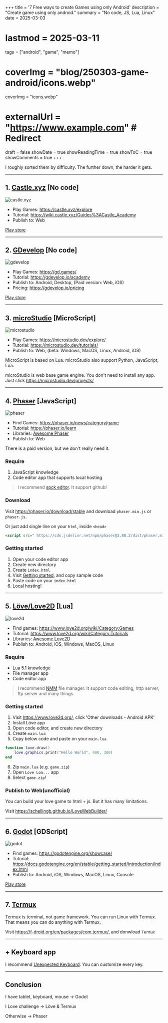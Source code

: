 +++
title = '7 Free ways to create Games using only Android'
description = "Create game using only android."
summary = "No code, JS, Lua, Linux"
date = 2025-03-03
# lastmod = 2025-03-11
tags = ["android", "game", "memo"]
# coverImg = "blog/250303-game-android/icons.webp"
coverImg = "icons.webp"
# externalUrl = "https://www.example.com" # Redirect
draft = false
showDate = true
showReadingTime = true
showToC = true
showComments = true
+++



I roughly sorted them by difficulty. The further down, the harder it gets.




---

## 1. [Castle.xyz](https://castle.xyz/) [No code]

![castle.xyz](castle-600.webp "Castle.xyz")

- Play Games: <https://castle.xyz/explore>
- Tutorial: <https://wiki.castle.xyz/Guides%3ACastle_Academy>
- Publish to: Web

[Play store](https://play.google.com/store/apps/details?id=xyz.castle)




---

## 2. [GDevelop](https://gdevelop.io/) [No code]

![gdevelop](gdevelop-600.webp "GDevelop")


- Play Games: <https://gd.games/>
- Tutorial: <https://gdevelop.io/academy>
- Publish to: Android, Desktop, (Paid version: Web, iOS)
- Pricing: <https://gdevelop.io/pricing>

[Play store](https://play.google.com/store/apps/details?id=io.gdevelop.ide)




---

## 3. [microStudio](https://microstudio.dev/) [MicroScript]

![microstudio](microstudio-600.webp "microStudio")


- Play Games: <https://microstudio.dev/explore/>
- Tutorial: <https://microstudio.dev/tutorials/>
- Publish to: Web, (beta: Windows, MacOS, Linux, Android, iOS)

MicroScript is based on Lua. microStudio also support Python, JavaScript, Lua. 

microStudio is web base game engine. You don't need to install any app. Just click <https://microstudio.dev/projects/>




---

## 4. [Phaser](https://phaser.io/) [JavaScript]

![phaser](phaser-600.webp "Phaser")


- Find Games: <https://phaser.io/news/category/game>
- Tutorial: <https://phaser.io/learn>
- Libraries: [Awesome Phaser](https://github.com/Raiper34/awesome-phaser)
- Publish to: Web

There is a paid version, but we don't really need it.


### Require

1. JavaScript knowledge 
2. Code editor app that supports local hosting 

> I recommend [spck editor](https://play.google.com/store/apps/details?id=io.spck). It support github!


### Download

Visit <https://phaser.io/download/stable> and download `phaser.min.js` or `phaser.js`. 

Or just add single line on your `html`, inside `<head>`

```html
<script src=" https://cdn.jsdelivr.net/npm/phaser@3.88.2/dist/phaser.min.js "></script>
```

### Getting started

1. Open your code editor app
2. Create new directory 
3. Create `index.html`
4. Visit [Getting started](https://phaser.io/tutorials/getting-started-phaser3/part5), and copy sample code
5. Paste code on your `index.html`
6. Local hosting!




---

## 5. [Löve/Love2D](https://www.love2d.org/) [Lua]

![love2d](love-600.webp "Löve")


- Find games: <https://www.love2d.org/wiki/Category:Games>
- Tutorial: <https://www.love2d.org/wiki/Category:Tutorials>
- Libraries: [Awesome Love2D](https://github.com/love2d-community/awesome-love2d)
- Publish to: Android, iOS, Windows, MacOS, Linux


### Require

- Lua 5.1 knowledge 
- File manager app
- Code eidtor app

> I recommend [NMM](https://play.google.com/store/apps/details?id=in.mfile) file manager. It support code editing, http server, ftp server and many things. 


### Getting started 

1. Visit <https://www.love2d.org/>, click 'Other downloads - Android APK'
2. Install Löve app
3. Open code editor, and create new directory
4. Create `main.lua`
5. Copy below code and paste on your `main.lua`

```lua
function love.draw()
    love.graphics.print("Hello World", 400, 300)
end
```

6. Zip `main.lua` (e.g. `game.zip`)
7. Open `Love Loa...` app
8. Select `game.zip`!


### Publish to Web(unofficial)

You can build your love game to html + js. But it has many limitations. 

Visit <https://schellingb.github.io/LoveWebBuilder/>




---

## 6. [Godot](https://godotengine.org/) [GDScript]

![godot](godot-600.webp "Godot")

- Find games: <https://godotengine.org/showcase/>
- Tutorial: <https://docs.godotengine.org/en/stable/getting_started/introduction/index.html>
- Publish to: Android, iOS, Windows, MacOS, Linux, Console

[Play store](https://play.google.com/store/apps/details?id=org.godotengine.editor.v4)




---

## 7. [Termux](https://termux.dev/en/)

Termux is terminal, not game framework. You can run Linux with Termux. That means you can do anything with Termux. 

Visit <https://f-droid.org/en/packages/com.termux/>, and donwload `Termux`




---

## + Keyboard app

I recommend [Unexpected Keyboard](https://play.google.com/store/apps/details?id=juloo.keyboard2). You can customize every key. 




---

## Conclusion 

I have tablet, keyboard, mouse -> Godot 

I Love challenge -> Löve & Termux

Otherwise -> Phaser